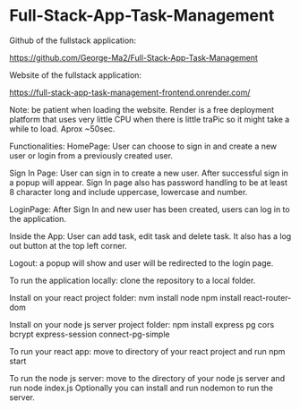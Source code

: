 # Full-Stack-App-Task-Management

Github of the fullstack application:

https://github.com/George-Ma2/Full-Stack-App-Task-Management

Website of the fullstack application:

https://full-stack-app-task-management-frontend.onrender.com/

Note: be patient when loading the website. Render is a free deployment platform that uses very little CPU when there is little traPic so it might take a while to load. Aprox ~50sec.

Functionalities:
HomePage: User can choose to sign in and create a new user or login from a previously created user.

Sign In Page: User can sign in to create a new user. After successful sign in a popup will appear. Sign In page also has password handling to be at least 8 character long and include uppercase, lowercase and number.

LoginPage: After Sign In and new user has been created, users can log in to the application.

Inside the App: User can add task, edit task and delete task. It also has a log out button at the top left corner.

Logout: a popup will show and user will be redirected to the login page.

To run the application locally:
clone the repository to a local folder.

Install on your react project folder:
nvm install node
npm install react-router-dom

Install on your node js server project folder:
npm install express pg cors bcrypt express-session connect-pg-simple

To run your react app: 
move to directory of your react project and run npm start

To run the node js server:
move to the directory of your node js server and run node index.js
Optionally you can install and run nodemon to run the server.
